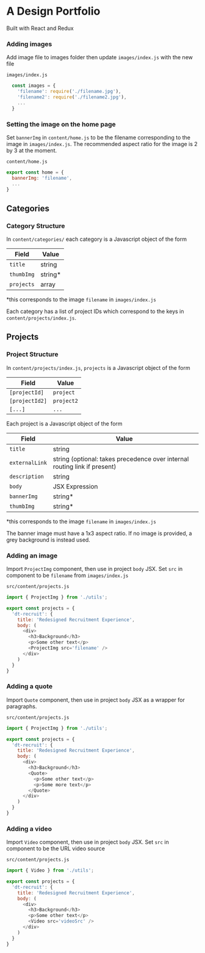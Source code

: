 # A Design Portfolio
Built with React and Redux

### Adding images
Add image file to images folder then update `images/index.js` with the
new file

`images/index.js`
```javascript
  const images = {
    'filename': require('./filename.jpg'),
    'filename2': require('./filename2.jpg'),
    ...
  }
```

### Setting the image on the home page
Set `bannerImg` in `content/home.js` to be the filename corresponding to
the image in `images/index.js`. The recommended aspect ratio for the
image is 2 by 3 at the moment.

`content/home.js`
```javascript
export const home = {
  bannerImg: 'filename',
  ...
}
```

## Categories

### Category Structure
In `content/categories/` each category is a Javascript object of the form

Field | Value
--- | ---
`title` | string
`thumbImg` | string\*
`projects` | array

\*this corresponds to the image `filename` in `images/index.js`

Each category has a list of project IDs which correspond to the keys in
`content/projects/index.js`.

## Projects

### Project Structure
In `content/projects/index.js`, `projects` is a Javascript object of the form

Field | Value
--- | ---
`[projectId]` | `project`
`[projectId2]` | `project2`
`[...]` | `...`

Each project is a Javascript object of the form

Field | Value
--- | ---
`title` | string
`externalLink` | string (optional: takes precedence over internal routing link if present)
`description` | string
`body`| JSX Expression
`bannerImg` | string\*
`thumbImg` | string\*

\*this corresponds to the image `filename` in `images/index.js`

The banner image must have a 1x3 aspect ratio. If no image is
provided, a grey background is instead used.

### Adding an image

Import `ProjectImg` component, then use in project `body` JSX. Set `src` in component to be `filename` from `images/index.js`

`src/content/projects.js`
```javascript
import { ProjectImg } from './utils';

export const projects = {
  'dt-recruit': {
    title: 'Redesigned Recruitment Experience',
    body: (
      <div>
        <h3>Background</h3>
        <p>Some other text</p>
        <ProjectImg src='filename' />
      </div>
    )
  }
}
```

### Adding a quote
Import `Quote` component, then use in project `body` JSX as a wrapper
for paragraphs.

`src/content/projects.js`
```javascript
import { ProjectImg } from './utils';

export const projects = {
  'dt-recruit': {
    title: 'Redesigned Recruitment Experience',
    body: (
      <div>
        <h3>Background</h3>
        <Quote>
          <p>Some other text</p>
          <p>Some more text</p>
        </Quote>
      </div>
    )
  }
}
```

### Adding a video
Import `Video` component, then use in project `body` JSX. Set `src` in component to be the URL video source

`src/content/projects.js`
```javascript
import { Video } from './utils';

export const projects = {
  'dt-recruit': {
    title: 'Redesigned Recruitment Experience',
    body: (
      <div>
        <h3>Background</h3>
        <p>Some other text</p>
        <Video src='videoSrc' />
      </div>
    )
  }
}
```
